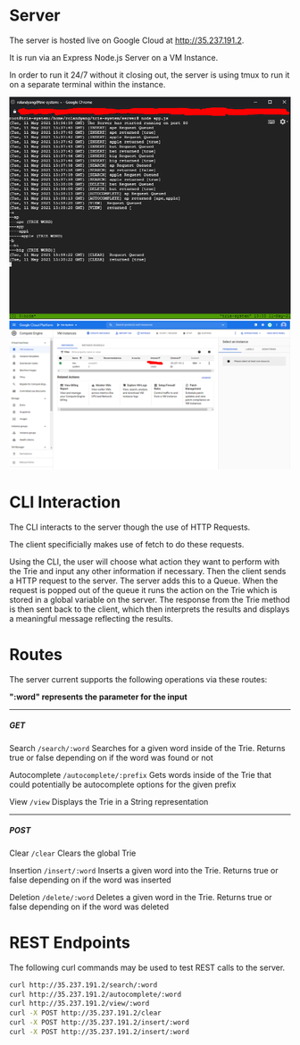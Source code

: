 # Server

The server is hosted live on Google Cloud at http://35.237.191.2. 

It is run via an Express Node.js Server on a VM Instance.

In order to run it 24/7 without it closing out, the server is using tmux to run it on a separate terminal within the instance.

<img src="../img/server.png" alt="Server Terminal">

<img src="../img/cloud_console.png" alt="Google Cloud Console">

# CLI Interaction

The CLI interacts to the server though the use of HTTP Requests.

The client specificially makes use of fetch to do these requests.

Using the CLI, the user will choose what action they want to perform with the Trie and input any other information if necessary. Then the client sends a HTTP request to the server. The server adds this to a Queue. When the request is popped out of the queue it runs the action on the Trie which is stored in a global variable on the server. The response from the Trie method is then sent back to the client, which then interprets the results and displays a meaningful message reflecting the results.

# Routes

The server current supports the following operations via these routes:

**":word" represents the parameter for the input**

--------------------------------

##### GET

Search `/search/:word` Searches for a given word inside of the Trie. Returns true or false depending on if the word was found or not

Autocomplete `/autocomplete/:prefix` Gets words inside of the Trie that could potentially be autocomplete options for the given prefix

View `/view` Displays the Trie in a String representation

--------------------------------

##### POST

Clear `/clear` Clears the global Trie

Insertion `/insert/:word` Inserts a given word into the Trie. Returns true or false depending on if the word was inserted

Deletion `/delete/:word` Deletes a given word in the Trie. Returns true or false depending on if the word was deleted


# REST Endpoints

The following curl commands may be used to test REST calls to the server.

```bash
curl http://35.237.191.2/search/:word
curl http://35.237.191.2/autocomplete/:word
curl http://35.237.191.2/view/:word
curl -X POST http://35.237.191.2/clear
curl -X POST http://35.237.191.2/insert/:word
curl -X POST http://35.237.191.2/insert/:word
```